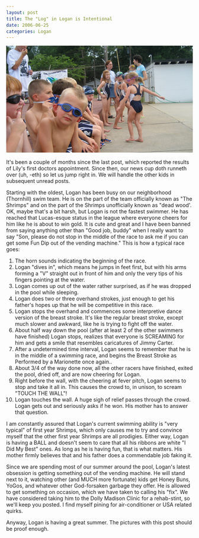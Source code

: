 ```yaml
---
layout: post
title: The "Log" in Logan is Intentional
date: 2006-06-25
categories: Logan
---
```


![Not Mark Spitz](/images/20060625/shapeimage_1.png)

It's been a couple of months since the last post, which reported the results of Lily's first doctors appointment.  Since then, our news cup doth runneth over (uh, -eth) so let us jump right in.  We will handle the other kids in subsequent unread posts.

Starting with the oldest, Logan has been busy on our neighborhood (Thornhill) swim team.  He is on the part of the team officially known as "The Shrimps" and on the part of the Shrimps unofficially known as "dead wood'.  OK, maybe that's a bit harsh, but Logan is not the fastest swimmer.  He has reached that Lucas-esque status in the league where everyone cheers for him like he is about to win gold.  It is cute and great and I have been banned from saying anything other than "Good job, buddy" when I really want to say "Son, please do not stop in the middle of the race to ask me if you can get some Fun Dip out of the vending machine."  This is how a typical race goes:

1. The horn sounds indicating the beginning of the race.
2. Logan "dives in", which means he jumps in feet first, but with his arms forming a "V" straight out in front of him and only the very tips of his fingers pointing at the water.
3. Logan comes up out of the water rather surprised, as if he was dropped in the pool while sleeping.
4. Logan does two or three overhand strokes, just enough to get his father's hopes up that he will be competitive in this race.
5. Logan stops the overhand and commences some interpretive dance version of the breast stroke.   It's like the regular breast stroke, except much slower and awkward, like he is trying to fight off the water.
6. About half way down the pool (after at least 2 of the other swimmers have finished) Logan stops, realizes that everyone is SCREAMING for him and gets a smile that resembles caricatures of Jimmy Carter.
7. After a undetermined time interval, Logan seems to remember that he is in the middle of a swimming race, and begins the Breast Stroke as Performed by a Marionette once again..
8. About 3/4 of the way done now, all the other racers have finished, exited the pool, dried off, and are now cheering for Logan.
9. Right before the wall, with the cheering at fever pitch, Logan seems to stop and take it all in.  This causes the crowd to, in unison, to scream "TOUCH THE WALL"!
10. Logan touches the wall.  A huge sigh of relief passes through the crowd.  Logan gets out and seriously asks if he won.  His mother has to answer that question.

I am constantly assured that Logan's current swimming ability is "very typical" of first year Shrimps, which only causes me to try and convince myself that the other first year Shrimps are all prodigies.  Either way, Logan is having a BALL and doesn't seem to care that all his ribbons are white "I Did My Best" ones.  As long as he is having fun, that is what matters.  His mother firmly believes that and his father does a commendable job faking it.

Since we are spending most of our summer around the pool, Logan's latest obsession is getting something out of the vending machine.  He will stand next to it, watching other (and MUCH more fortunate) kids get Honey Buns, YoGos, and whatever other God-forsaken garbage they offer.  He is allowed to get something on occasion, which we have taken to calling his "fix".  We have considered taking him to the Dolly Madison Clinic for a rehab-stint, so we'll keep you posted.  I find myself pining for air-conditioner or USA related quirks.

Anyway, Logan is having a great summer.  The pictures with this post should be proof enough.
